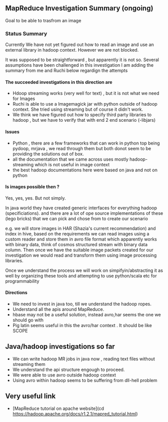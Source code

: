 ## MapReduce Investigation Summary (ongoing)
Goal to be able to trasfrom an image

### Status Summary 
Currently We have not yet figured out how to read an image and use an external library in hadoop context. However we are not blocked. 

It was supposed to be straightforward , but apparently it is not so. Several assumptions have been challenged in this investigation I am adding the summary from me and Ruchi below regardign the attempts


#### The succeeded investigations in this direction are 
* Hdoop streaming works (very well for text) , but it is not what we need for Images
* Ruchi is able to use a Imagemagick jar with python outside of hadoop context. She tried using streaming but of course it didn't work.
* We think we have figured out how to specify third party libraries to hadoop , but we have to verify that with end 2 end scenario (-libjars)


#### Issues

* Python , there are a few frameworks that can work in python top being pydoop, mrjava , we read through them but both donot seem to be providing the solutions out of box. 
* all the documentation that we came across uses mostly hadoop-streaming which is not useful in image context
* the best hadoop documentations here were based on java and not on python

#### Is images possible then ?
Yes, yes, yes. But not simply.

In java world they have created generic interfaces for everything hadoop (specificiations). and there are a lot of ope source implementations of these (lego bricks) that we can pick and chose from to create our scenario

e.g. we will store images in HAR (Shazia's current recommendation) and index in hive, based on the requirements we can read images using a custom reader and store them in avro file format which apparently works with binary data, think of cosmos structured stream with binary data column. 
Then once we have the suitable image packets created for our investigation we would read and transform them using image processing libraries. 

Once we understand the process we will work on simpifyin/abstracting it as well by organizing these tools and attempting to use python/scala etc for programmability


#### Directions 
* We need to invest in java too, till we understand the hadoop ropes.
* Understand all the apis around MapReduce. 
* hbase may not be a useful solution, instead avro,har seems the one we should go with 
* Pig latin seems useful in this the avro/har context . It should be like SCOPE 

## Java/hadoop investigations so far 
* We can write hadoop MR jobs in java now , reading text files without streaming them
* We understand the api structure engough to proceed. 
* We were able to use avro outside hadoop context
* Using avro within hadoop seems to be suffering from dll-hell problem

## Very useful link 
* [MapReduce tutorial on apache website](cd https://hadoop.apache.org/docs/r1.2.1/mapred_tutorial.html)











